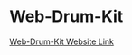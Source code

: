 # Web-Drum-Kit

<a href="https://web-drum-kit.web.app/" title="Web-Drum-Kit">Web-Drum-Kit Website Link</a>
